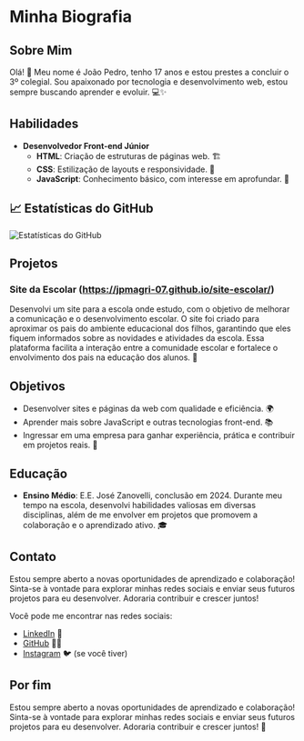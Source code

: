 # Minha Biografia

## Sobre Mim
Olá! 👋 Meu nome é João Pedro, tenho 17 anos e estou prestes a concluir o 3º colegial. Sou apaixonado por tecnologia e desenvolvimento web, estou sempre buscando aprender e evoluir. 💻✨

## Habilidades
- **Desenvolvedor Front-end Júnior**
  - **HTML**: Criação de estruturas de páginas web. 🏗️
  - **CSS**: Estilização de layouts e responsividade. 🎨
  - **JavaScript**: Conhecimento básico, com interesse em aprofundar. 📜

## 📈 Estatísticas do GitHub
![Estatísticas do GitHub](https://github-readme-stats.vercel.app/api?username=jpmagri-07&show_icons=true&hide_title=true&hide=prs&count_private=true&include_all_commits=true&theme=radical)

## Projetos
### Site da Escolar (https://jpmagri-07.github.io/site-escolar/)
Desenvolvi um site para a escola onde estudo, com o objetivo de melhorar a comunicação e o desenvolvimento escolar. O site foi criado para aproximar os pais do ambiente educacional dos filhos, garantindo que eles fiquem informados sobre as novidades e atividades da escola. Essa plataforma facilita a interação entre a comunidade escolar e fortalece o envolvimento dos pais na educação dos alunos. 🚀

## Objetivos
- Desenvolver sites e páginas da web com qualidade e eficiência. 🌍
- Aprender mais sobre JavaScript e outras tecnologias front-end. 📚
- Ingressar em uma empresa para ganhar experiência, prática e contribuir em projetos reais. 🏢

## Educação
- **Ensino Médio**: E.E. José Zanovelli, conclusão em 2024. Durante meu tempo na escola, desenvolvi habilidades valiosas em diversas disciplinas, além de me envolver em projetos que promovem a colaboração e o aprendizado ativo. 🎓

## Contato
Estou sempre aberto a novas oportunidades de aprendizado e colaboração! Sinta-se à vontade para explorar minhas redes sociais e enviar seus futuros projetos para eu desenvolver. Adoraria contribuir e crescer juntos!

Você pode me encontrar nas redes sociais:
- [LinkedIn](#) 💼
- [GitHub](#) 🐱‍💻
- [Instagram](#) 🐦 (se você tiver)

## Por fim
Estou sempre aberto a novas oportunidades de aprendizado e colaboração! Sinta-se à vontade para explorar minhas redes sociais e enviar seus futuros projetos para eu desenvolver. Adoraria contribuir e crescer juntos! 🙏
